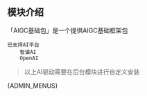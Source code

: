 ## 模块介绍

「AIGC基础包」是一个提供AIGC基础框架包

```mind
已支持AI平台
    智谱AI
    OpenAI
```

> 以上AI驱动需要在后台模块进行自定义安装

{ADMIN_MENUS}

